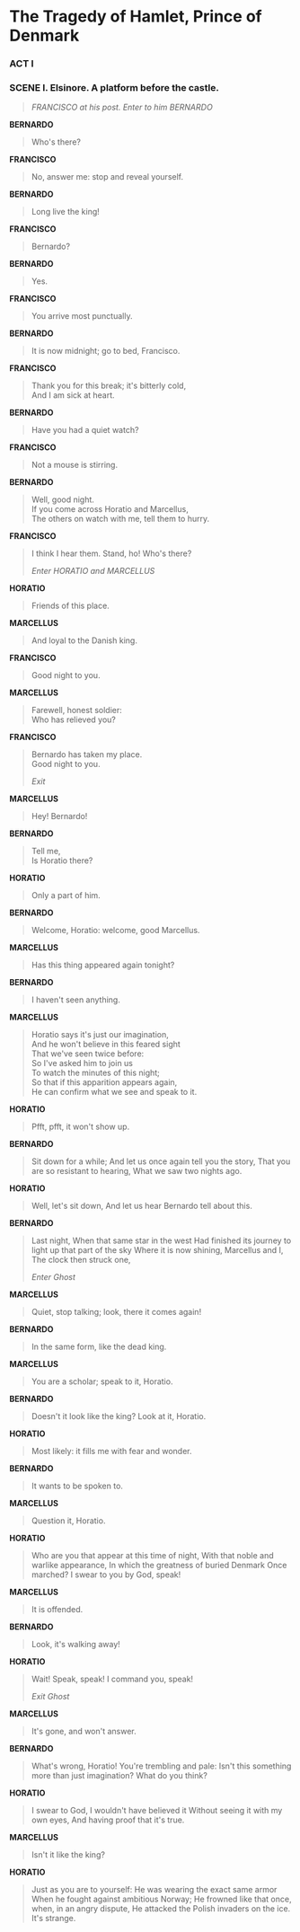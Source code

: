 # The Tragedy of Hamlet, Prince of Denmark

### ACT I

### SCENE I. Elsinore. A platform before the castle.

> _FRANCISCO at his post. Enter to him BERNARDO_

**BERNARDO**

> Who's there?  

**FRANCISCO**

> No, answer me: stop and reveal yourself.  

**BERNARDO**

> Long live the king!  

**FRANCISCO**

> Bernardo?  

**BERNARDO**

> Yes.  

**FRANCISCO**

> You arrive most punctually.  

**BERNARDO**

> It is now midnight; go to bed, Francisco.  

**FRANCISCO**

> Thank you for this break; it's bitterly cold,  
> And I am sick at heart.  

**BERNARDO**

> Have you had a quiet watch?  

**FRANCISCO**

> Not a mouse is stirring.  

**BERNARDO**

> Well, good night.  
> If you come across Horatio and Marcellus,  
> The others on watch with me, tell them to hurry.  

**FRANCISCO**

> I think I hear them. Stand, ho! Who's there?  
> 
> _Enter HORATIO and MARCELLUS_

**HORATIO**

> Friends of this place.  

**MARCELLUS**

> And loyal to the Danish king.  

**FRANCISCO**

> Good night to you.  

**MARCELLUS**

> Farewell, honest soldier:  
> Who has relieved you?  

**FRANCISCO**

> Bernardo has taken my place.  
> Good night to you.  
> 
> _Exit_

**MARCELLUS**

> Hey! Bernardo!  

**BERNARDO**

> Tell me,  
> Is Horatio there?  

**HORATIO**

> Only a part of him.  

**BERNARDO**

> Welcome, Horatio: welcome, good Marcellus.  

**MARCELLUS**

> Has this thing appeared again tonight?  

**BERNARDO**

> I haven't seen anything.  

**MARCELLUS**

> Horatio says it's just our imagination,  
> And he won't believe in this feared sight  
> That we've seen twice before:  
> So I've asked him to join us  
> To watch the minutes of this night;  
> So that if this apparition appears again,  
> He can confirm what we see and speak to it.

**HORATIO**

> Pfft, pfft, it won't show up.

**BERNARDO**

> Sit down for a while;
> And let us once again tell you the story,
> That you are so resistant to hearing,
> What we saw two nights ago.

**HORATIO**

> Well, let's sit down,
> And let us hear Bernardo tell about this.

**BERNARDO**

> Last night,
> When that same star in the west
> Had finished its journey to light up that part of the sky
> Where it is now shining, Marcellus and I,
> The clock then struck one,
> 
> _Enter Ghost_

**MARCELLUS**

> Quiet, stop talking; look, there it comes again!

**BERNARDO**

> In the same form, like the dead king.

**MARCELLUS**

> You are a scholar; speak to it, Horatio.

**BERNARDO**

> Doesn't it look like the king? Look at it, Horatio.

**HORATIO**

> Most likely: it fills me with fear and wonder.

**BERNARDO**

> It wants to be spoken to.

**MARCELLUS**

> Question it, Horatio.

**HORATIO**

> Who are you that appear at this time of night,
> With that noble and warlike appearance,
> In which the greatness of buried Denmark
> Once marched? I swear to you by God, speak!

**MARCELLUS**

> It is offended.

**BERNARDO**

> Look, it's walking away!

**HORATIO**

> Wait! Speak, speak! I command you, speak!
> 
> _Exit Ghost_

**MARCELLUS**

> It's gone, and won't answer.

**BERNARDO**

> What's wrong, Horatio! You're trembling and pale:
> Isn't this something more than just imagination?
> What do you think?

**HORATIO**

> I swear to God, I wouldn't have believed it
> Without seeing it with my own eyes,
> And having proof that it's true.

**MARCELLUS**

> Isn't it like the king?

**HORATIO**

> Just as you are to yourself:
> He was wearing the exact same armor
> When he fought against ambitious Norway;
> He frowned like that once, when, in an angry dispute,
> He attacked the Polish invaders on the ice.
> It's strange.

